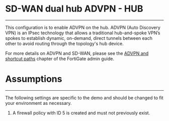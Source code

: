 # SD-WAN dual hub ADVPN - HUB
------------

This configuration is to enable ADVPN on the hub. ADVPN (Auto Discovery VPN) is an IPsec technology that allows a traditional hub-and-spoke VPN’s spokes to establish dynamic, on-demand, direct tunnels between each other to avoid routing through the topology's hub device.

For more details on ADVPN and SD-WAN, please see the [ADVPN and shortcut paths](https://docs.fortinet.com/document/fortigate/7.0.5/administration-guide/985659/advpn-and-shortcut-paths) chapter of the FortiGate admin guide. 

# Assumptions
-------------

The following settings are specific to the demo and should be changed to fit your environment as necessary.

1) A firewall policy with ID 5 is created and must not previously exist.
